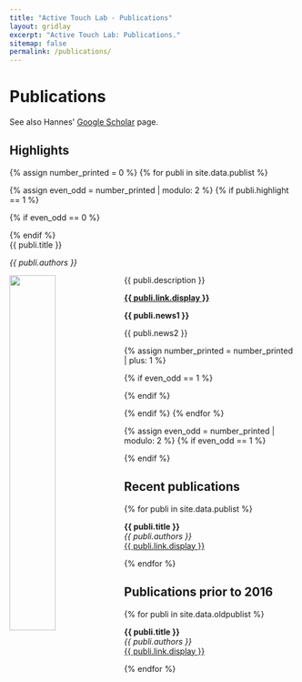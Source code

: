 ```yaml
---
title: "Active Touch Lab - Publications"
layout: gridlay
excerpt: "Active Touch Lab: Publications."
sitemap: false
permalink: /publications/
---
```



# Publications

See also Hannes' [Google Scholar](https://scholar.google.com/citations?user=1eUtNKIAAAAJ&hl=en) page.

## Highlights

{% assign number_printed = 0 %}
{% for publi in site.data.publist %}

{% assign even_odd = number_printed | modulo: 2 %}
{% if publi.highlight == 1 %}

{% if even_odd == 0 %}
<div class="row">
{% endif %}

<div class="col-sm-6 clearfix">
 <div class="well">
  <pubtit>{{ publi.title }}</pubtit>
  <p><em>{{ publi.authors }}</em></p>
  <img src="{{ site.url }}{{ site.baseurl }}/images/pubs/{{ publi.image }}" class="img-responsive" width="40%" style="float: left" />
  <p>{{ publi.description }}</p>
  <p><strong><a href="{{ publi.link.url }}">{{ publi.link.display }}</a></strong></p>
  <p><strong> {{ publi.news1 }}</strong></p>
  <p> {{ publi.news2 }}</p>
 </div>
</div>

{% assign number_printed = number_printed | plus: 1 %}

{% if even_odd == 1 %}
</div>
{% endif %}

{% endif %}
{% endfor %}

{% assign even_odd = number_printed | modulo: 2 %}
{% if even_odd == 1 %}
</div>
{% endif %}

## Recent publications

{% for publi in site.data.publist %}

  <strong>{{ publi.title }} </strong><br />
  <em>{{ publi.authors }} </em><br /><a href="{{ publi.link.url }}">{{ publi.link.display }}</a>

{% endfor %}

## Publications prior to 2016

{% for publi in site.data.oldpublist %}

  <strong>{{ publi.title }} </strong><br />
  <em>{{ publi.authors }} </em><br /><a href="{{ publi.link.url }}">{{ publi.link.display }}</a>

{% endfor %}

